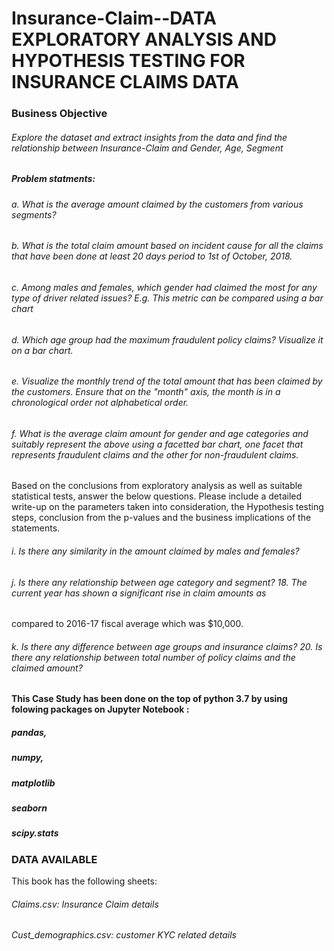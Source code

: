 # Insurance-Claim--DATA EXPLORATORY ANALYSIS AND HYPOTHESIS TESTING FOR INSURANCE CLAIMS DATA

###  Business Objective 

###### Explore the dataset and extract insights from the data and find the relationship between Insurance-Claim and Gender, Age, Segment

##### Problem statments: 

###### a. What is the average amount claimed by the customers from various segments?
###### b. What is the total claim amount based on incident cause for all the claims that have been done at least  20 days period to 1st  of October, 2018.
###### c. Among males and females, which gender had claimed the most for any type of driver related issues? E.g. This metric can be compared using a bar chart
###### d. Which age group had the maximum fraudulent policy claims? Visualize it on a bar chart.
###### e. Visualize the monthly trend of the total amount that has been claimed by the customers. Ensure that on the "month" axis, the month is in a chronological order not alphabetical order.
###### f. What is the average claim amount for gender and age categories and suitably represent the above using a facetted bar chart, one facet that represents fraudulent claims and the other for non-fraudulent claims.

Based on the conclusions from exploratory analysis as well as suitable statistical tests, answer the below questions. Please include a detailed write-up on the parameters taken into consideration, the Hypothesis testing steps, conclusion from the p-values and the business implications of the statements.
###### i. Is there any similarity in the amount claimed by males and females?
######  j. Is there any relationship between age category and segment? 18. The current year has shown a significant rise in claim amounts as

compared to 2016-17 fiscal average which was $10,000.
###### k. Is there any difference between age groups and insurance claims? 20. Is there any relationship between total number of policy claims and the claimed amount?



#### This Case Study has been done on the top of python 3.7 by using folowing packages on Jupyter Notebook :

##### pandas,
##### numpy,
##### matplotlib
##### seaborn
##### scipy.stats

### DATA AVAILABLE
This book has the following sheets:
###### Claims.csv: Insurance Claim details
###### Cust_demographics.csv: customer KYC related details
